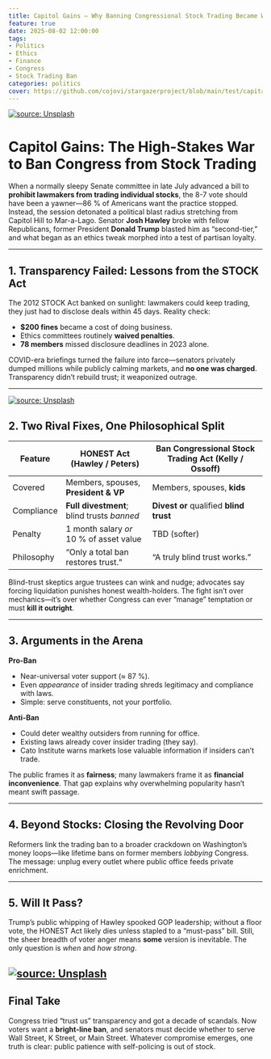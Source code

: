 ```yaml
---
title: Capitol Gains — Why Banning Congressional Stock Trading Became Washington’s Hottest Fight
feature: true
date: 2025-08-02 12:00:00
tags:
- Politics
- Ethics
- Finance
- Congress
- Stock Trading Ban
categories: politics
cover: https://github.com/cojovi/stargazerproject/blob/main/test/capital.png
---
```


<!-- Template structure adapted from an earlier Hexo post. :contentReference[oaicite:9]{index=9} -->

<a href="https://github.com/cojovi/stargazerproject/blob/main/test/stock_blog_1.png?raw=true"><img src="https://github.com/cojovi/stargazerproject/blob/main/test/stock_blog_1.png?raw=true" title="source: Unsplash" /></a>

# **Capitol Gains: The High-Stakes War to Ban Congress from Stock Trading**

When a normally sleepy Senate committee in late July advanced a bill to **prohibit lawmakers from trading individual stocks**, the 8-7 vote should have been a yawner—86 % of Americans want the practice stopped. Instead, the session detonated a political blast radius stretching from Capitol Hill to Mar-a-Lago. Senator **Josh Hawley** broke with fellow Republicans, former President **Donald Trump** blasted him as “second-tier,” and what began as an ethics tweak morphed into a test of partisan loyalty. <!--  -->

---

## **1. Transparency Failed: Lessons from the STOCK Act**

The 2012 STOCK Act banked on sunlight: lawmakers could keep trading, they just had to disclose deals within 45 days. Reality check:  
* **$200 fines** became a cost of doing business.  
* Ethics committees routinely **waived penalties**.  
* **78 members** missed disclosure deadlines in 2023 alone.  

COVID-era briefings turned the failure into farce—senators privately dumped millions while publicly calming markets, and **no one was charged**. Transparency didn’t rebuild trust; it weaponized outrage. <!-- :contentReference[oaicite:11]{index=11} -->

---
<a href="https://github.com/cojovi/stargazerproject/blob/main/test/stock_blog_2.png?raw=true"><img src="https://github.com/cojovi/stargazerproject/blob/main/test/stock_blog_2.png?raw=true" title="source: Unsplash" /></a>

## **2. Two Rival Fixes, One Philosophical Split**

| Feature | **HONEST Act (Hawley / Peters)** | **Ban Congressional Stock Trading Act (Kelly / Ossoff)** |
| --- | --- | --- |
| Covered | Members, spouses, **President & VP** | Members, spouses, **kids** |
| Compliance | **Full divestment**; blind trusts *banned* | **Divest or** qualified **blind trust** |
| Penalty | 1 month salary *or* 10 % of asset value | TBD (softer) |
| Philosophy | “Only a total ban restores trust.” | “A truly blind trust works.” |

Blind-trust skeptics argue trustees can wink and nudge; advocates say forcing liquidation punishes honest wealth-holders. The fight isn’t over mechanics—it’s over whether Congress can ever “manage” temptation or must **kill it outright**. <!-- :contentReference[oaicite:12]{index=12} -->

---

## **3. Arguments in the Arena**

**Pro-Ban**  
* Near-universal voter support (≈ 87 %).  
* Even *appearance* of insider trading shreds legitimacy and compliance with laws. <!-- :contentReference[oaicite:13]{index=13} -->  
* Simple: serve constituents, not your portfolio.

**Anti-Ban**  
* Could deter wealthy outsiders from running for office.  
* Existing laws already cover insider trading (they say).  
* Cato Institute warns markets lose valuable information if insiders can’t trade. <!-- :contentReference[oaicite:14]{index=14} -->

The public frames it as **fairness**; many lawmakers frame it as **financial inconvenience**. That gap explains why overwhelming popularity hasn’t meant swift passage. <!-- :contentReference[oaicite:15]{index=15} -->

---

## **4. Beyond Stocks: Closing the Revolving Door**

Reformers link the trading ban to a broader crackdown on Washington’s money loops—like lifetime bans on former members *lobbying* Congress. The message: unplug every outlet where public office feeds private enrichment. <!-- :contentReference[oaicite:16]{index=16} -->

---

## **5. Will It Pass?**

Trump’s public whipping of Hawley spooked GOP leadership; without a floor vote, the HONEST Act likely dies unless stapled to a “must-pass” bill. Still, the sheer breadth of voter anger means **some** version is inevitable. The only question is *when* and *how strong*. <!-- :contentReference[oaicite:17]{index=17} -->

<a href="https://github.com/cojovi/stargazerproject/blob/main/test/stock_blog_3.png?raw=true"><img src="https://github.com/cojovi/stargazerproject/blob/main/test/stock_blog_3.png?raw=true" title="source: Unsplash" /></a>
---

## **Final Take**

Congress tried “trust us” transparency and got a decade of scandals. Now voters want a **bright-line ban**, and senators must decide whether to serve Wall Street, K Street, or Main Street. Whatever compromise emerges, one truth is clear: public patience with self-policing is out of stock.




